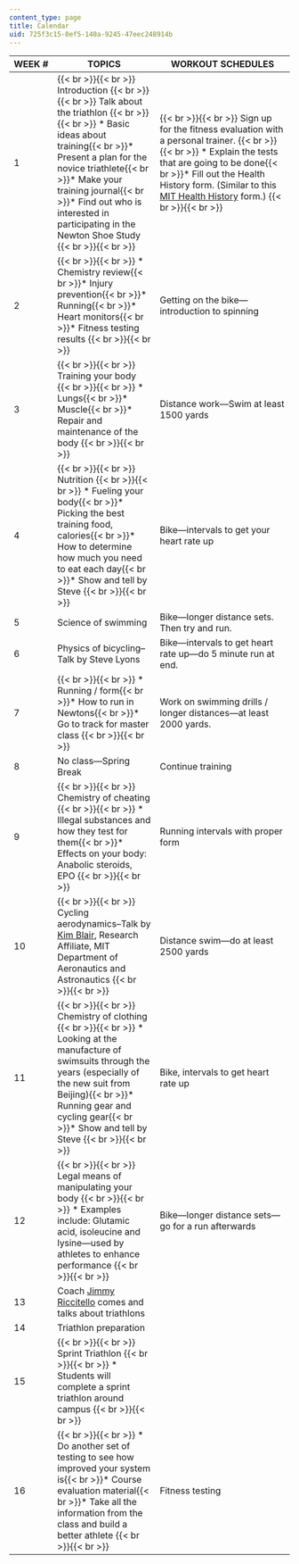 ```yaml
---
content_type: page
title: Calendar
uid: 725f3c15-0ef5-140a-9245-47eec248914b
---
```


| WEEK # | TOPICS | WORKOUT SCHEDULES |
| --- | --- | --- |
| 1 |  {{< br >}}{{< br >}} Introduction {{< br >}}{{< br >}} Talk about the triathlon {{< br >}}{{< br >}} *   Basic ideas about training{{< br >}}*   Present a plan for the novice triathlete{{< br >}}*   Make your training journal{{< br >}}*   Find out who is interested in participating in the Newton Shoe Study {{< br >}}{{< br >}}  |  {{< br >}}{{< br >}} Sign up for the fitness evaluation with a personal trainer. {{< br >}}{{< br >}} *   Explain the tests that are going to be done{{< br >}}*   Fill out the Health History form. (Similar to this [MIT Health History](http://web.mit.edu/fnl/vol/116/medical.html) form.) {{< br >}}{{< br >}}  |
| 2 |  {{< br >}}{{< br >}} *   Chemistry review{{< br >}}*   Injury prevention{{< br >}}*   Running{{< br >}}*   Heart monitors{{< br >}}*   Fitness testing results {{< br >}}{{< br >}}  | Getting on the bike—introduction to spinning |
| 3 |  {{< br >}}{{< br >}} Training your body {{< br >}}{{< br >}} *   Lungs{{< br >}}*   Muscle{{< br >}}*   Repair and maintenance of the body {{< br >}}{{< br >}}  | Distance work—Swim at least 1500 yards |
| 4 |  {{< br >}}{{< br >}} Nutrition {{< br >}}{{< br >}} *   Fueling your body{{< br >}}*   Picking the best training food, calories{{< br >}}*   How to determine how much you need to eat each day{{< br >}}*   Show and tell by Steve {{< br >}}{{< br >}}  | Bike—intervals to get your heart rate up |
| 5 | Science of swimming | Bike—longer distance sets. Then try and run. |
| 6 | Physics of bicycling–Talk by Steve Lyons | Bike—intervals to get heart rate up—do 5 minute run at end. |
| 7 |  {{< br >}}{{< br >}} *   Running / form{{< br >}}*   How to run in Newtons{{< br >}}*   Go to track for master class {{< br >}}{{< br >}}  | Work on swimming drills / longer distances—at least 2000 yards. |
| 8 | No class—Spring Break | Continue training |
| 9 |  {{< br >}}{{< br >}} Chemistry of cheating {{< br >}}{{< br >}} *   Illegal substances and how they test for them{{< br >}}*   Effects on your body: Anabolic steroids, EPO {{< br >}}{{< br >}}  | Running intervals with proper form |
| 10 |  {{< br >}}{{< br >}} Cycling aerodynamics–Talk by [Kim Blair](http://www.sloansportsconference.com/people/dr-kim-blair/), Research Affiliate, MIT Department of Aeronautics and Astronautics {{< br >}}{{< br >}}  | Distance swim—do at least 2500 yards |
| 11 |  {{< br >}}{{< br >}} Chemistry of clothing {{< br >}}{{< br >}} *   Looking at the manufacture of swimsuits through the years (especially of the new suit from Beijing){{< br >}}*   Running gear and cycling gear{{< br >}}*   Show and tell by Steve {{< br >}}{{< br >}}  | Bike, intervals to get heart rate up |
| 12 |  {{< br >}}{{< br >}} Legal means of manipulating your body {{< br >}}{{< br >}} *   Examples include: Glutamic acid, isoleucine and lysine—used by athletes to enhance performance {{< br >}}{{< br >}}  | Bike—longer distance sets—go for a run afterwards |
| 13 | Coach [Jimmy Riccitello](http://www.riccitello.com/about) comes and talks about triathlons | &nbsp; |
| 14 | Triathlon preparation | &nbsp; |
| 15 |  {{< br >}}{{< br >}} Sprint Triathlon {{< br >}}{{< br >}} *   Students will complete a sprint triathlon around campus {{< br >}}{{< br >}}  | &nbsp; |
| 16 |  {{< br >}}{{< br >}} *   Do another set of testing to see how improved your system is{{< br >}}*   Course evaluation material{{< br >}}*   Take all the information from the class and build a better athlete {{< br >}}{{< br >}}  | Fitness testing